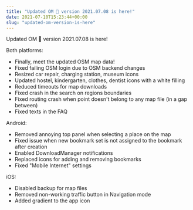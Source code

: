 ```yaml
---
title: "Updated OM 🧘 version 2021.07.08 is here!"
date: 2021-07-10T15:23:44+00:00
slug: "updated-om-version-is-here"
---
```


Updated OM 🧘 version 2021.07.08 is here!

Both platforms:

- Finally, meet the updated OSM map data!
- Fixed failing OSM login due to OSM backend changes
- Resized car repair, charging station, museum icons
- Updated hostel, kindergarten, clothes, dentist icons with a white filling
- Reduced timeouts for map downloads
- Fixed crash in the search on regions boundaries
- Fixed routing crash when point doesn't belong to any map file (in a gap between)
- Fixed texts in the FAQ

Android:

- Removed annoying top panel when selecting a place on the map
- Fixed issue when new bookmark set is not assigned to the bookmark after creation
- Enabled DownloadManager notifications
- Replaced icons for adding and removing bookmarks
- Fixed "Mobile Internet" settings

iOS:

- Disabled backup for map files
- Removed non-working traffic button in Navigation mode
- Added gradient to the app icon
